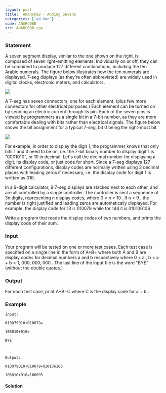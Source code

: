```yaml
---
layout: post
title:  ANARC08B - Adding Sevens
categories: ['ad-hoc']
code: ANARC08B
src: ANARC08B.cpp
---
```


### **Statement**

A seven segment display, similar to the one shown on the right, is composed of
seven light-emitting elements. Individually on or off, they can be combined to
produce 127 different combinations, including the ten Arabic numerals. The
figure below illustrates how the ten numerals are displayed. 7-seg displays
(as they're often abbreviated) are widely used in digital clocks, electronic
meters, and calculators.

![](../../../content/ahmed_aly:ANARC08B1.PNG)

A 7-seg has seven connectors, one for each element, (plus few more connectors
for other electrical purposes.) Each element can be turned on by sending an
electric current through its pin. Each of the seven pins is viewed by
programmers as a single bit in a 7-bit number, as they are more comfortable
dealing with bits rather than electrical signals. The figure below shows the
bit assignment for a typical 7-seg, bit 0 being the right-most bit.

![](../../../content/ahmed_aly:ANARC08B2.PNG)

For example, in order to display the digit 1, the programmer knows that only
bits 1 and 3 need to be on, i.e. the 7-bit binary number to display digit 1 is
"0001010", or 10 in decimal. Let's call the decimal number for displaying a
digit, its display code, or just code for short. Since a 7-seg displays 127
different configurations, display codes are normally written using 3 decimal
places with leading zeros if necessary, i.e. the display code for digit 1 is
written as 010.  
  
In a 9-digit calculator, 9 7-seg displays are stacked next to each other, and
are all controlled by a single controller. The controller is sent a sequence
of 3n digits, representing n display codes, where 0 < n < 10 . If n < 9 , the
number is right justified and leading zeros are automatically displayed. For
example, the display code for 13 is 010079 while for 144 it is 010106106  
  
Write a program that reads the display codes of two numbers, and prints the
display code of their sum.

### Input

Your program will be tested on one or more test cases. Each test case is
specified on a single line in the form of A+B= where both A and B are display
codes for decimal numbers a and b respectively where 0 < a , b < a + b < 1,
000, 000, 000 . The last line of the input file is the word "BYE" (without the
double quotes.)

### Output

For each test case, print A+B=C where C is the display code for a + b .

### Example

    
    
    Input:
    010079010+010079=
    106010+010=
    BYE
    
    Output:
    010079010+010079=010106106
    106010+010=106093
    



#### **Solution**



